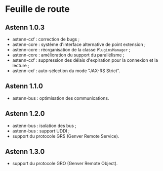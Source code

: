 # Feuille de route #
## Astenn 1.0.3 ##
  * astenn-cxf : correction de bugs ;
  * astenn-core : système d'interface alternative de point extension ;
  * astenn-core : réorganisation de la classe `PluginsManager` ;
  * astenn-core : amélioration du support du parallélisme ;
  * astenn-cxf : suppression des délais d'expiration pour la connexion et la lecture ;
  * astenn-cxf : auto-sélection du mode "JAX-RS Strict".
## Astenn 1.1.0 ##
  * astenn-bus : optimisation des communications.
## Astenn 1.2.0 ##
  * astenn-bus : isolation des bus ;
  * astenn-bus : support UDDI ;
  * support du protocole GRS (Genver Remote Service).
## Astenn 1.3.0 ##
  * support du protocole GRO (Genver Remote Object).